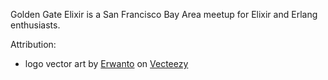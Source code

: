 Golden Gate Elixir is a San Francisco Bay Area meetup for
Elixir and Erlang enthusiasts.

Attribution:
- logo vector art by [Erwanto](https://www.vecteezy.com/members/erwanwanto750414870)
  on [Vecteezy](https://www.vecteezy.com/free-vector/golden-gate-bridge)
